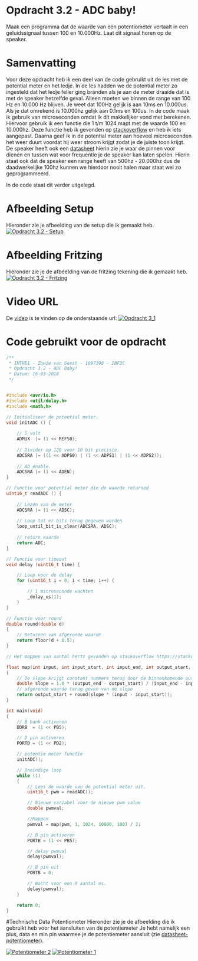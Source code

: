 # Opdracht 3.2 - ADC baby!

Maak een programma dat de waarde van een potentiometer vertaalt in een geluidssignaal tussen 100 en 10.000Hz. Laat dit signaal horen op de speaker.

# Samenvatting

Voor deze opdracht heb ik een deel van de code gebruikt uit de les met de potential meter en het ledje. In de les hadden we de potential meter zo ingesteld dat het ledje feller ging branden als je aan de meter draaide dat is met de speaker hetzelfde geval. Alleen moeten we binnen de range van 100 Hz en 10.000 Hz blijven. Je weet dat 100Hz gelijk is aan 10ms en 10.000us. Als je dat omrekend is 10.000hz gelijk aan 0.1ms en 100us. In de code maak ik gebruik van microseconden omdat ik dit makkelijker vond met berekenen. Hiervoor gebruik ik een functie die 1 t/m 1024 mapt met de waarde 100 en 10.000hz. Deze functie heb ik gevonden op [stackoverflow][stackoverflow] en heb ik iets aangepast. Daarna geef ik in de potential meter aan hoeveel microseconden het weer duurt voordat hij weer stroom krijgt zodat je de juiste toon krijgt. De speaker heeft ook een [datasheet] hierin zie je waar de pinnen voor dienen en tussen wat voor frequentie je de speaker kan laten spelen. Hierin staat ook dat de speaker een range heeft van 500hz - 20.000hz dus de daadwerkelijke 100hz kunnen we hierdoor nooit halen maar staat wel zo geprogrammeerd. 



 In de code staat dit verder uitgelegd. 

# Afbeelding Setup

Hieronder zie je afbeelding van de setup die ik gemaakt heb.
[![Opdracht 3.2 - Setup](https://github.com/zowie93/IMTHE1/blob/master/opdrachten/opdracht_3_2/assets/img/opdracht3_2_setup.JPG?raw=true)](https://github.com/zowie93/IMTHE1/blob/master/opdrachten/opdracht_3_2/assets/img/opdracht3_2_setup.JPG?raw=true)

# Afbeelding Fritzing

Hieronder zie je de afbeelding van de fritzing tekening die ik gemaakt heb.
[![Opdracht 3.2 - Fritzing](https://github.com/zowie93/IMTHE1/blob/master/opdrachten/opdracht_3_2/assets/img/opdracht3_2_fritzing_bb.png?raw=true)](https://github.com/zowie93/IMTHE1/blob/master/opdrachten/opdracht_3_2/assets/img/opdracht3_2_fritzing_bb.png?raw=true)

# Video URL

De [video][video] is te vinden op de onderstaande url:
[![Opdracht 3_1](https://img.youtube.com/vi/MZWNYMROIA0/maxresdefault.jpg)](https://youtu.be/MZWNYMROIA0)

# Code gebruikt voor de opdracht

```c
/**
 * IMTHE1 - Zowie van Geest - 1097398 - INF3C
 * Opdracht 3.2 - ADC Baby!
 * Datum: 16-03-2018
 */


#include <avr/io.h>
#include <util/delay.h>
#include <math.h>

// Initialiseer de potential meter.
void initADC () {
    
    // 5 volt
    ADMUX  |= (1 << REFS0);
    
    // Divider op 128 voor 10 bit precisie.
    ADCSRA |= ((1 << ADPS0) | (1 << ADPS1) | (1 << ADPS2));
    
    // AD enable.
    ADCSRA |= (1 << ADEN);
}

// Functie voor potential meter die de waarde returned
uint16_t readADC () {
    
    // Lezen van de meter
    ADCSRA |= (1 << ADSC);
    
    // Loop tot er bits terug gegeven worden
    loop_until_bit_is_clear(ADCSRA, ADSC);
    
    // return waarde
    return ADC;
}

// Functie voor timeout
void delay (uint16_t time) {

    // Loop voor de delay
    for (uint16_t i = 0; i < time; i++) {

        // 1 microseconde wachten
        _delay_us(1);
    }
}

// Functie voor round
double round(double d)
{
    // Returnen van afgeronde waarde
    return floor(d + 0.5);
}

// Het mappen van aantal hertz gevonden op stackoverflow https://stackoverflow.com/a/5732390/3227342

float map(int input, int input_start, int input_end, int output_start, int output_end)
{
    // De slope krijgt constant nummers terug door de binnenkomende output values en dit zorgt ervoor dat die het 1 keer berekend.
    double slope = 1.0 * (output_end - output_start) / (input_end - input_start);
    // afgeronde waarde terug geven van de slope
    return output_start + round(slope * (input - input_start));
}

int main(void)
{
    // B bank activeren
    DDRB  = (1 << PB5);

    // D pin activeren
    PORTD = (1 << PD2);

    // potentie meter functie
    initADC();

    // Oneindige loop
    while (1)
    {
        // Lees de waarde van de potential meter uit.
        uint16_t pwm = readADC();

        // Nieuwe variabel voor de nieuwe pwm value
        double pwmval;

        //Mappen
        pwmval = map(pwm, 1, 1024, 10000, 100) / 2;

        // B pin activeren
        PORTB = (1 << PB5);

        // delay pwmval
        delay(pwmval);

        // B pin uit
        PORTB = 0;

        // Wacht voor een X aantal ms.
        delay(pwmval);
    }

    return 0;
}
```

#Technische Data Potentiometer
Hieronder zie je de afbeelding die ik gebruikt heb voor het aansluiten van de potentiemeter
Je hebt namelijk een plus, data en min pin waarmee je de potentiemeter aansluit (zie [datasheet-potentiometer]).

[![Potentiometer 2](https://github.com/zowie93/IMTHE1/blob/master/opdrachten/opdracht_3_2/assets/img/pot2.png?raw=true)](https://github.com/zowie93/IMTHE1/blob/master/opdrachten/opdracht_3_2/assets/img/pot2.png?raw=true)
[![Potentiometer 1](https://github.com/zowie93/IMTHE1/blob/master/opdrachten/opdracht_3_2/assets/img/pot1.png?raw=true)](https://github.com/zowie93/IMTHE1/blob/master/opdrachten/opdracht_3_2/assets/img/pot1.png?raw=true)




[video]: https://youtu.be/MZWNYMROIA0
[stackoverflow]: https://stackoverflow.com/a/5732390/3227342
[datasheet]: https://www.alliedelec.com/m/d/69ca74a806a82d744141c552ce43700a.pdf
[datasheet-potentiometer]:https://components101.com/sites/default/files/component_datasheet/potentiometer%20datasheet.pdf